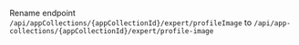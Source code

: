 Rename endpoint `/api/appCollections/{appCollectionId}/expert/profileImage` to
`/api/app-collections/{appCollectionId}/expert/profile-image`
